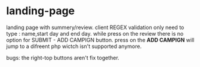 # landing-page

landing page with summery/review.
client REGEX validation only need to type : name,start day and end day.
while press on the review there is no option for SUBMIT - ADD CAMPIGN button.
press on the <b>ADD CAMPIGN</b> will jump to a difreent php wictch isn't supported anymore.

bugs: the right-top buttons aren't fix together.
